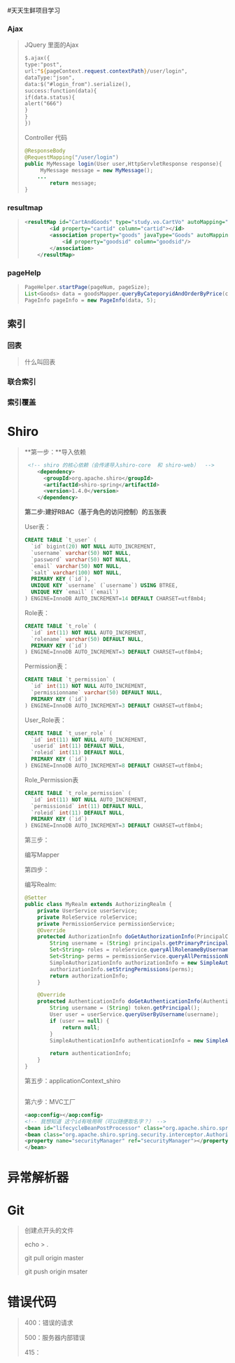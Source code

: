 #天天生鲜项目学习

### Ajax

> JQuery 里面的Ajax
>
> ```jsp
> $.ajax({
> type:"post",
> url:"${pageContext.request.contextPath}/user/login",
> dataType:"json",
> data:$("#login_from").serialize(),
> success:function(data){
> if(data.status){
> alert("666")
> }
> }
> })
> ```
>
> Controller 代码
>
> ```java
> @ResponseBody
> @RequestMapping("/user/login")
> public MyMessage login(User user,HttpServletResponse response){
>      MyMessage message = new MyMessage();
>     ...
>         return message;
> }
> ```
>
> 

### resultmap

> ```xml
> <resultMap id="CartAndGoods" type="study.vo.CartVo" autoMapping="true">
>         <id property="cartid" column="cartid"></id>
>         <association property="goods" javaType="Goods" autoMapping="true">
>             <id property="goodsid" column="goodsid"/>
>         </association>
>     </resultMap>
> ```
>
> 

### pageHelp

>  ```java
>  PageHelper.startPage(pageNum, pageSize);
>  List<Goods> data = goodsMapper.queryByCateporyidAndOrderByPrice(categoryid,status);
>  PageInfo pageInfo = new PageInfo(data, 5);
>  ```

## 索引

### 回表

> 什么叫回表

### 联合索引

> 

### 索引覆盖

> 

# Shiro

> **第一步：**导入依赖
>
> ```xml
>  <!-- shiro 的核心依赖（会传递导入shiro-core  和 shiro-web）  -->
>     <dependency>
>       <groupId>org.apache.shiro</groupId>
>       <artifactId>shiro-spring</artifactId>
>       <version>1.4.0</version>
>     </dependency>
> ```
>
> **第二步:建好RBAC（基于角色的访问控制）的五张表**
>
> User表：
>
> ``` sql
> CREATE TABLE `t_user` (
>   `id` bigint(20) NOT NULL AUTO_INCREMENT,
>   `username` varchar(50) NOT NULL,
>   `password` varchar(50) NOT NULL,
>   `email` varchar(50) NOT NULL,
>   `salt` varchar(100) NOT NULL,
>   PRIMARY KEY (`id`),
>   UNIQUE KEY `username` (`username`) USING BTREE,
>   UNIQUE KEY `email` (`email`)
> ) ENGINE=InnoDB AUTO_INCREMENT=14 DEFAULT CHARSET=utf8mb4;
> ```
>
> Role表：
>
> ```sql
> CREATE TABLE `t_role` (
>   `id` int(11) NOT NULL AUTO_INCREMENT,
>   `rolename` varchar(50) DEFAULT NULL,
>   PRIMARY KEY (`id`)
> ) ENGINE=InnoDB AUTO_INCREMENT=3 DEFAULT CHARSET=utf8mb4;
> ```
>
> Permission表：
>
> ```sql
> CREATE TABLE `t_permission` (
>   `id` int(11) NOT NULL AUTO_INCREMENT,
>   `permissionname` varchar(50) DEFAULT NULL,
>   PRIMARY KEY (`id`)
> ) ENGINE=InnoDB AUTO_INCREMENT=3 DEFAULT CHARSET=utf8mb4;
> ```
>
> User_Role表：
>
> ```sql
> CREATE TABLE `t_user_role` (
>   `id` int(11) NOT NULL AUTO_INCREMENT,
>   `userid` int(11) DEFAULT NULL,
>   `roleid` int(11) DEFAULT NULL,
>   PRIMARY KEY (`id`)
> ) ENGINE=InnoDB AUTO_INCREMENT=8 DEFAULT CHARSET=utf8mb4;
> ```
>
> Role_Permission表
>
> ```sql
> CREATE TABLE `t_role_permission` (
>   `id` int(11) NOT NULL AUTO_INCREMENT,
>   `permissionid` int(11) DEFAULT NULL,
>   `roleid` int(11) DEFAULT NULL,
>   PRIMARY KEY (`id`)
> ) ENGINE=InnoDB AUTO_INCREMENT=3 DEFAULT CHARSET=utf8mb4;
> ```
>
> 第三步：
>
> 编写Mapper
>
> 第四步：
>
> 编写Realm:
>
> ```java
> @Setter
> public class MyRealm extends AuthorizingRealm {
>     private UserService userService;
>     private RoleService roleService;
>     private PermissionService permissionService;
>     @Override
>     protected AuthorizationInfo doGetAuthorizationInfo(PrincipalCollection principals) {
>         String username = (String) principals.getPrimaryPrincipal();
>         Set<String> roles = roleService.queryAllRolenameByUsername(username);
>         Set<String> perms = permissionService.queryAllPermissionNameByUsername(username);
>         SimpleAuthorizationInfo authorizationInfo = new SimpleAuthorizationInfo(roles);
>         authorizationInfo.setStringPermissions(perms);
>         return authorizationInfo;
>     }
> 
>     @Override
>     protected AuthenticationInfo doGetAuthenticationInfo(AuthenticationToken token) throws AuthenticationException {
>         String username = (String) token.getPrincipal();
>         User user = userService.queryUserByUsername(username);
>         if (user == null) {
>             return null;
>         }
>         SimpleAuthenticationInfo authenticationInfo = new SimpleAuthenticationInfo(user.getUsername(), user.getPassword(), ByteSource.Util.bytes(user.getSalt()), this.getName());
>         
>         return authenticationInfo;
>     }
> }
> 
> ```
>
> 第五步：applicationContext_shiro
>
> ```xml
> 
> ```
>
> 
>
> 第六步：MVC工厂
>
> ```xml
> <aop:config></aop:config>
> <!-- 我想知道 这个id有啥用啊（可以随便取名字？） -->
> <bean id="lifecycleBeanPostProcessor" class="org.apache.shiro.spring.LifecycleBeanPostProcessor"></bean>
> <bean class="org.apache.shiro.spring.security.interceptor.AuthorizationAttributeSourceAdvisor">
> <property name="securityManager" ref="securityManager"></property>
> </bean>
> 
> ```
>
> 
>
> 
>
> 
>
>   
>
> 



# 异常解析器

> 

# Git

> 创建点开头的文件
>
> echo   >    . 
>
> git    pull      origin     master
>
> git    push     origin    msater
>
> 

# 错误代码

> 400：错误的请求
>
> 500：服务器内部错误
>
> 415：